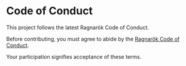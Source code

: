# Code of Conduct

This project follows the latest Ragnarök Code of Conduct.

Before contributing, you must agree to abide by the [Ragnarök Code of Conduct](https://github.com/Red-Studio-Ragnarok/Commons/blob/main/Ragnar%C3%B6k%20Code%20of%20Conduct.md).

Your participation signifies acceptance of these terms.
